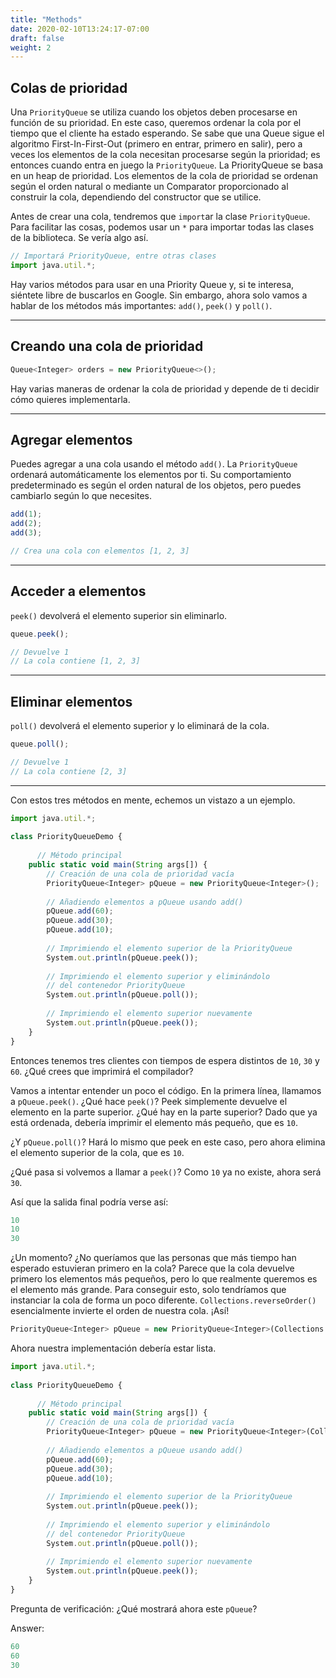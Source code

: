 ```yaml
---
title: "Methods"
date: 2020-02-10T13:24:17-07:00
draft: false
weight: 2
--- 
```

## Colas de prioridad

Una `PriorityQueue` se utiliza cuando los objetos deben procesarse en función de su prioridad. En este caso, queremos ordenar la cola por el tiempo que el cliente ha estado esperando. Se sabe que una Queue sigue el algoritmo First-In-First-Out (primero en entrar, primero en salir), pero a veces los elementos de la cola necesitan procesarse según la prioridad; es entonces cuando entra en juego la `PriorityQueue`. La PriorityQueue se basa en un heap de prioridad. Los elementos de la cola de prioridad se ordenan según el orden natural o mediante un Comparator proporcionado al construir la cola, dependiendo del constructor que se utilice.  

Antes de crear una cola, tendremos que `import`ar la clase `PriorityQueue`. Para facilitar las cosas, podemos usar un `*` para importar todas las clases de la biblioteca. Se vería algo así.

```js javascript
// Importará PriorityQueue, entre otras clases
import java.util.*; 
```
Hay varios métodos para usar en una Priority Queue y, si te interesa, siéntete libre de buscarlos en Google. Sin embargo, ahora solo vamos a hablar de los métodos más importantes: `add()`, `peek()` y `poll()`.

<hr>

## Creando una cola de prioridad
    
```js javascript
Queue<Integer> orders = new PriorityQueue<>();
```

Hay varias maneras de ordenar la cola de prioridad y depende de ti decidir cómo quieres implementarla.

<hr>

## Agregar elementos

Puedes agregar a una cola usando el método `add()`. La `PriorityQueue` ordenará automáticamente los elementos por ti. Su comportamiento predeterminado es según el orden natural de los objetos, pero puedes cambiarlo según lo que necesites.

```js javascript
add(1);
add(2);
add(3);

// Crea una cola con elementos [1, 2, 3]
```

<hr>

## Acceder a elementos

`peek()` devolverá el elemento superior sin eliminarlo.

```js javascript
queue.peek();

// Devuelve 1
// La cola contiene [1, 2, 3]
```

<hr>

## Eliminar elementos

`poll()` devolverá el elemento superior y lo eliminará de la cola.

```js javascript
queue.poll();

// Devuelve 1
// La cola contiene [2, 3]
```

<hr>

Con estos tres métodos en mente, echemos un vistazo a un ejemplo.

```js javascript
import java.util.*;
 
class PriorityQueueDemo {
   
      // Método principal
    public static void main(String args[]) {
        // Creación de una cola de prioridad vacía
        PriorityQueue<Integer> pQueue = new PriorityQueue<Integer>();
 
        // Añadiendo elementos a pQueue usando add()
        pQueue.add(60);
        pQueue.add(30);
        pQueue.add(10);
 
        // Imprimiendo el elemento superior de la PriorityQueue
        System.out.println(pQueue.peek());
 
        // Imprimiendo el elemento superior y eliminándolo
        // del contenedor PriorityQueue
        System.out.println(pQueue.poll());
 
        // Imprimiendo el elemento superior nuevamente
        System.out.println(pQueue.peek());
    }
}
```

Entonces tenemos tres clientes con tiempos de espera distintos de `10`, `30` y `60`. ¿Qué crees que imprimirá el compilador?

Vamos a intentar entender un poco el código. En la primera línea, llamamos a `pQueue.peek()`. ¿Qué hace `peek()`? Peek simplemente devuelve el elemento en la parte superior. ¿Qué hay en la parte superior? Dado que ya está ordenada, debería imprimir el elemento más pequeño, que es `10`.

¿Y `pQueue.poll()`? Hará lo mismo que peek en este caso, pero ahora elimina el elemento superior de la cola, que es `10`.

¿Qué pasa si volvemos a llamar a `peek()`? Como `10` ya no existe, ahora será `30`.

Así que la salida final podría verse así:

```js javascript
10
10
30
```

¿Un momento? ¿No queríamos que las personas que más tiempo han esperado estuvieran primero en la cola? Parece que la cola devuelve primero los elementos más pequeños, pero lo que realmente queremos es el elemento más grande. Para conseguir esto, solo tendríamos que instanciar la cola de forma un poco diferente. `Collections.reverseOrder()` esencialmente invierte el orden de nuestra cola. ¡Así!

```js javascript
PriorityQueue<Integer> pQueue = new PriorityQueue<Integer>(Collections.reverseOrder());
```
Ahora nuestra implementación debería estar lista.

```js javascript
import java.util.*;
 
class PriorityQueueDemo {
   
      // Método principal
    public static void main(String args[]) {
        // Creación de una cola de prioridad vacía
        PriorityQueue<Integer> pQueue = new PriorityQueue<Integer>(Collections.reverseOrder());
 
        // Añadiendo elementos a pQueue usando add()
        pQueue.add(60);
        pQueue.add(30);
        pQueue.add(10);
 
        // Imprimiendo el elemento superior de la PriorityQueue
        System.out.println(pQueue.peek());
 
        // Imprimiendo el elemento superior y eliminándolo
        // del contenedor PriorityQueue
        System.out.println(pQueue.poll());
 
        // Imprimiendo el elemento superior nuevamente
        System.out.println(pQueue.peek());
    }
}
```

Pregunta de verificación: ¿Qué mostrará ahora este `pQueue`?

Answer:
```js javascript
60
60
30
```